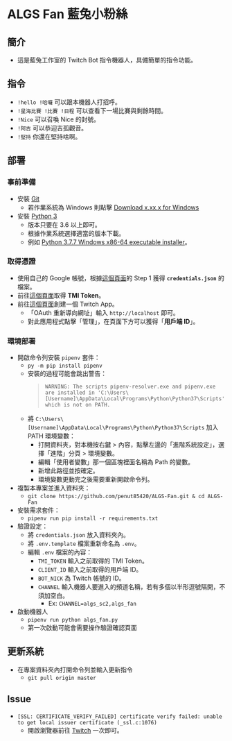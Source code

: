 # ALGS Fan 藍兔小粉絲

## 簡介
+ 這是藍兔工作室的 Twitch Bot 指令機器人，具備簡單的指令功能。

## 指令
+ `!hello !哈囉` 可以跟本機器人打招呼。
+ `!星海比賽 !比賽 !日程` 可以查看下一場比賽與剩餘時間。
+ `!Nice` 可以召喚 Nice 的封號。
+ `!阿吉` 可以恭迎吉孤觀音。
+ `!堅持` 你還在堅持啥啊。

## 部署
### 事前準備
+ 安裝 [Git](https://git-scm.com/)
    + 若作業系統為 Windows 則點擊 [Download x.xx.x for Windows](https://git-scm.com/download/win)
+ 安裝 [Python 3](https://www.python.org/downloads/)
    + 版本只要在 3.6 以上即可。
    + 根據作業系統選擇適當的版本下載。
    + 例如 [Python 3.7.7 Windows x86-64 executable installer](https://www.python.org/ftp/python/3.7.7/python-3.7.7-amd64.exe)。

### 取得憑證
+ 使用自己的 Google 帳號，根據[這個頁面](https://developers.google.com/calendar/quickstart/python)的 Step 1 獲得 **`credentials.json`** 的檔案。
+ 前往[這個頁面](https://twitchapps.com/tmi/)取得 **TMI Token**。
+ 前往[這個頁面](https://dev.twitch.tv/console/apps/create)創建一個 Twitch App。
    + 「OAuth 重新導向網址」輸入 `http://localhost` 即可。
    + 對此應用程式點擊「管理」，在頁面下方可以獲得「**用戶端 ID**」。

### 環境部署
+ 開啟命令列安裝 `pipenv` 套件：
    + `py -m pip install pipenv`
    + 安裝的過程可能會跳出警告：
        > `WARNING: The scripts pipenv-resolver.exe and pipenv.exe are installed in 'C:\Users\[Username]\AppData\Local\Programs\Python\Python37\Scripts' which is not on PATH.`
    + 將 `C:\Users\[Username]\AppData\Local\Programs\Python\Python37\Scripts` 加入 PATH 環境變數：
        + 打開資料夾，對本機按右鍵 > 內容，點擊左邊的「進階系統設定」，選擇「進階」分頁 > 環境變數。
        + 編輯「使用者變數」那一個區塊裡面名稱為 Path 的變數。
        + 新增此路徑並按確定。
        + 環境變數更動完之後需要重新開啟命令列。
+ 複製本專案並進入資料夾：
    + `git clone https://github.com/penut85420/ALGS-Fan.git & cd ALGS-Fan`
+ 安裝需求套件：
    + `pipenv run pip install -r requirements.txt`
+ 驗證設定：
    + 將 `credentials.json` 放入資料夾內。
    + 將 `.env.template` 檔案重新命名為 `.env`。
    + 編輯 `.env` 檔案的內容：
        + `TMI_TOKEN` 輸入之前取得的 TMI Token。
        + `CLIENT_ID` 輸入之前取得的用戶端 ID。
        + `BOT_NICK` 為 Twitch 帳號的 ID。
        + `CHANNEL` 輸入機器人要進入的頻道名稱，若有多個以半形逗號隔開，不須加空白。
            + Ex: `CHANNEL=algs_sc2,algs_fan`
+ 啟動機器人
    + `pipenv run python algs_fan.py`
    + 第一次啟動可能會需要操作驗證確認頁面

## 更新系統
+ 在專案資料夾內打開命令列並輸入更新指令
    + `git pull origin master`

## Issue
+ `[SSL: CERTIFICATE_VERIFY_FAILED] certificate verify failed: unable to get local issuer certificate (_ssl.c:1076)`
    + 開啟瀏覽器前往 [Twitch](https://www.twitch.tv/) 一次即可。